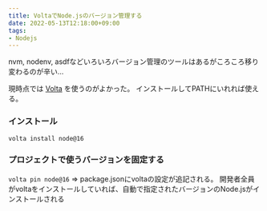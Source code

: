 ```yaml
---
title: VoltaでNode.jsのバージョン管理する
date: 2022-05-13T12:18:00+09:00
tags:
- Nodejs
---
```


nvm, nodenv, asdfなどいろいろバージョン管理のツールはあるがころころ移り変わるのが辛い…

現時点では [Volta](https://volta.sh) を使うのがよかった。
インストールしてPATHにいれれば使える。

### インストール

`volta install node@16`

### プロジェクトで使うバージョンを固定する

`volta pin node@16`
=> package.jsonにvoltaの設定が追記される。
開発者全員がvoltaをインストールしていれば、自動で指定されたバージョンのNode.jsがインストールされる
